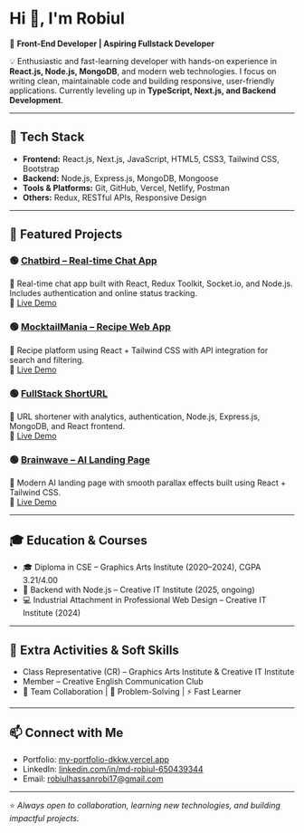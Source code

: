 # Hi 👋, I'm Robiul  

🚀 **Front-End Developer | Aspiring Fullstack Developer**  

💡 Enthusiastic and fast-learning developer with hands-on experience in **React.js, Node.js, MongoDB**, and modern web technologies. I focus on writing clean, maintainable code and building responsive, user-friendly applications. Currently leveling up in **TypeScript, Next.js, and Backend Development**.  

---

## 🔧 Tech Stack  
- **Frontend:** React.js, Next.js, JavaScript, HTML5, CSS3, Tailwind CSS, Bootstrap  
- **Backend:** Node.js, Express.js, MongoDB, Mongoose  
- **Tools & Platforms:** Git, GitHub, Vercel, Netlify, Postman  
- **Others:** Redux, RESTful APIs, Responsive Design  

---

## 🌟 Featured Projects  

### 🟢 [Chatbird – Real-time Chat App](https://github.com/mdrobiul-dev/Chatbird-frontend)  
💬 Real-time chat app built with React, Redux Toolkit, Socket.io, and Node.js. Includes authentication and online status tracking.  
🔗 [Live Demo](https://chatbird-frontend.onrender.com)

### 🟢 [MocktailMania – Recipe Web App](https://github.com/mdrobiul-dev/MocktailMania)  
🍹 Recipe platform using React + Tailwind CSS with API integration for search and filtering.  
🔗 [Live Demo](https://mocktail-mania-bmad.vercel.app/)

### 🟢 [FullStack ShortURL](https://github.com/mdrobiul-dev/Fullstack-short-url)  
🔗 URL shortener with analytics, authentication, Node.js, Express.js, MongoDB, and React frontend.  
🔗 [Live Demo](https://fullstack-shorturl.onrender.com/)

### 🟢 [Brainwave – AI Landing Page](https://github.com/mdrobiul-dev/Brainwave-ai-frontend)  
🤖 Modern AI landing page with smooth parallax effects built using React + Tailwind CSS.  
🔗 [Live Demo](https://brainwave-rouge-gamma.vercel.app/)

---

## 🎓 Education & Courses  
- 🎓 Diploma in CSE – Graphics Arts Institute (2020–2024), CGPA 3.21/4.00  
- 📘 Backend with Node.js – Creative IT Institute (2025, ongoing)  
- 💻 Industrial Attachment in Professional Web Design – Creative IT Institute (2024)  

---

## 🌱 Extra Activities & Soft Skills  
- Class Representative (CR) – Graphics Arts Institute & Creative IT Institute  
- Member – Creative English Communication Club  
- 🤝 Team Collaboration | 🧩 Problem-Solving | ⚡ Fast Learner  

---

## 📫 Connect with Me  
- Portfolio: [my-portfolio-dkkw.vercel.app](https://my-portfolio-pc89.vercel.app/)  
- LinkedIn: [linkedin.com/in/md-robiul-650439344](https://www.linkedin.com/in/md-robiul-650439344/)  
- Email: [robiulhassanrobi17@gmail.com](mailto:robiulhassanrobi17@gmail.com)

---

⭐ *Always open to collaboration, learning new technologies, and building impactful projects.*  

